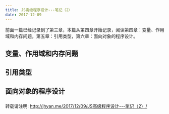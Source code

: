 ```yaml
---
title: JS高级程序设计---笔记（2）
date: 2017-12-09
---
```

前面一篇已经记录到了第三章，本篇从第四章开始记录，阅读第四章：变量、作用域和内存问题，第五章：引用类型，第六章：面向对象的程序设计。

## 变量、作用域和内存问题

### 

## 引用类型

### 

### 

## 面向对象的程序设计

### 

### 

### 

### 


转载请注明: http://jhyan.me/2017/12/09/JS高级程序设计---笔记（2）/
